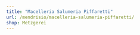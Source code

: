 ```yaml
---
title: "Macelleria Salumeria Piffaretti"
url: /mendrisio/macelleria-salumeria-piffaretti/
shop: Metzgerei
---
```

